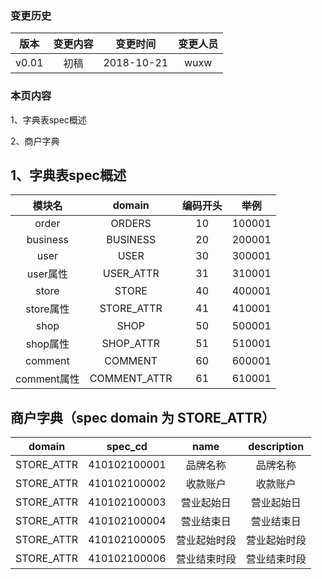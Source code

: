### 变更历史
版本|变更内容|变更时间|变更人员
:-: | :-: | :-: | :-:
v0.01|初稿|2018-10-21|wuxw

### 本页内容
1、字典表spec概述

2、商户字典

## 1、字典表spec概述

模块名|domain|编码开头|举例
:-: | :-: | :-: | :-:
order|ORDERS|10|100001
business|BUSINESS|20|200001
user|USER|30|300001
user属性|USER_ATTR|31|310001
store|STORE|40|400001
store属性|STORE_ATTR|41|410001
shop|SHOP|50|500001
shop属性|SHOP_ATTR|51|510001
comment|COMMENT|60|600001
comment属性|COMMENT_ATTR|61|610001

## 商户字典（spec domain 为 STORE_ATTR）
domain|spec_cd|name|description
:-: | :-: | :-: | :-:
STORE_ATTR|410102100001|品牌名称|品牌名称
STORE_ATTR|410102100002|收款账户|收款账户
STORE_ATTR|410102100003|营业起始日|营业起始日
STORE_ATTR|410102100004|营业结束日|营业结束日
STORE_ATTR|410102100005|营业起始时段|营业起始时段
STORE_ATTR|410102100006|营业结束时段|营业结束时段
